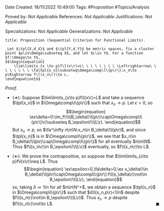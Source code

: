 <div class="topSpace"></div>

Date Created: 18/11/2022 10:49:00
Tags: #Proposition #Topics/Analysis

Proved by: _Not Applicable_
References: _Not Applicable_
Justifications: _Not Applicable_

Specializations: _Not Applicable_
Generalizations: _Not Applicable_

``` ad-Proposition
title: Proposition (Sequential Criterion for Functional Limits).

_Let $\tpl{X,d_X}$ and $\tpl{Y,d_Y}$ be metric spaces, fix a cluster point $p\in\Omega\subseteq X$, and let $L\in Y$. For a function $f:\Omega\to Y$,_
$$\begin{equation}
    \lim\limits_{x \to p}f\l(x\r)=L\ \ \ \ \ \ \ \ \Leftrightarrow\ \ \ \ \ \ \ \ \fa\tpl{x_n}\subseteq\Omega\comp\l\{p\r\}:x_n\to p\Rightarrow f\l(x_n\r)\to L.
\end{equation}$$

```

_Proof_.
* ($\Rightarrow$): Suppose $\lim\limits_{x\to p}f\l(x\r)=L$ and take a sequence $\tpl{x_n}$ in $\Omega\comp\l\{p\r\}$ such that $x_n\to p$. Let $\epsilon>0$, so
$$\begin{equation}
    \ex\delta>0:\im_f\!\l(B_\delta\!\l(p\r)\cap\Omega\comp\l\{p\r\}\r)\subseteq B_\epsilon\!\l(L\r).
\end{equation}$$
But $x_n\to p$, so $\fa^\infty n\in\N:x_n\in B_\delta\!\l(p\r)$, and since $\tpl{x_n}$ is in $\Omega\comp\l\{p\r\}$, we see that $x_n\in B_\delta\!\l(p\r)\cap\Omega\comp\l\{p\r\}$ for all eventually $n\in\N$. Thus $f\l(x_n\r)\in B_\epsilon\!\l(L\r)$ eventually, so $f\l(x_n\r)\to L$.

* ($\Leftarrow$): We prove the contrapositive, so suppose that $\lim\limits_{x\to p}f\l(x\r)\neq L$. Thus
$$\begin{equation}
    \ex\epsilon>0,\fa\delta>0,\ex x_\delta\!\in B_\delta\!\l(p\r)\cap\Omega\comp\l\{p\r\}:f\l(x_\delta\r)\not\in B_\epsilon\!\l(L\r),
\end{equation}$$
so, taking $\delta\coloneqq1/n$ for all $n\in\N^+$, we obtain a sequence $\tpl{x_n}$ in $\Omega\comp\l\{p\r\}$ such that $d\l(x_n,p\r)<1/n$ despite $f\l(x_n\r)\not\in B_\epsilon\!\l(L\r)$. Thus $x_n\to p$ despite $f\l(x_n\r)\not\to L$.<span style="float:right;">$\blacksquare$</span>
